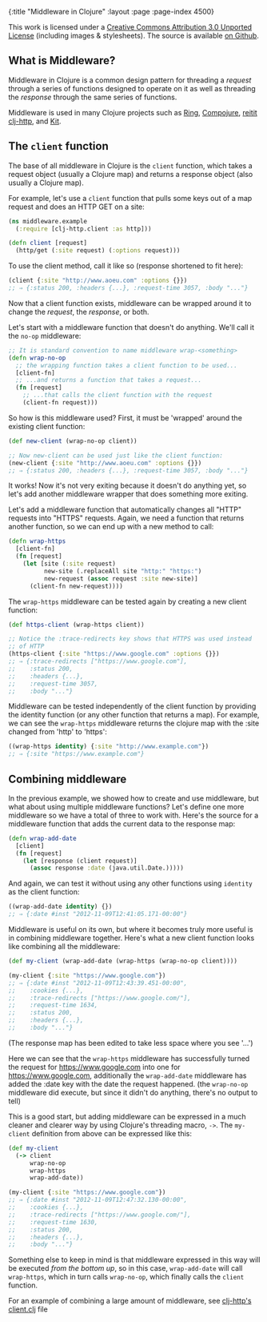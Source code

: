 {:title "Middleware in Clojure"
 :layout :page :page-index 4500}

This work is licensed under a <a rel="license"
href="https://creativecommons.org/licenses/by/3.0/">Creative Commons
Attribution 3.0 Unported License</a> (including images &
stylesheets). The source is available [on
Github](https://github.com/clojure-doc/clojure-doc.github.io).


## What is Middleware?

Middleware in Clojure is a common design pattern for threading a
*request* through a series of functions designed to operate on it as
well as threading the *response* through the same series of functions.

Middleware is used in many Clojure projects such as
[Ring](https://github.com/ring-clojure/ring),
[Compojure](https://github.com/weavejester/compojure/wiki/Middleware),
[reitit](https://cljdoc.org/d/metosin/reitit/CURRENT/doc/ring/middleware-registry)
[clj-http](https://github.com/dakrone/clj-http), and
[Kit](https://kit-clj.github.io/docs/middleware.html).

## The `client` function

The base of all middleware in Clojure is the `client` function, which
takes a request object (usually a Clojure map) and returns a response
object (also usually a Clojure map).

For example, let's use a `client` function that pulls some keys out of
a map request and does an HTTP GET on a site:

``` clojure
(ns middleware.example
  (:require [clj-http.client :as http]))

(defn client [request]
  (http/get (:site request) (:options request)))
```

To use the client method, call it like so (response shortened to fit
here):

``` clojure
(client {:site "http://www.aoeu.com" :options {}})
;; ⇒ {:status 200, :headers {...}, :request-time 3057, :body "..."}
```

Now that a client function exists, middleware can be wrapped around it
to change the *request*, the *response*, or both.

Let's start with a middleware function that doesn't do anything. We'll
call it the `no-op` middleware:

``` clojure
;; It is standard convention to name middleware wrap-<something>
(defn wrap-no-op
  ;; the wrapping function takes a client function to be used...
  [client-fn]
  ;; ...and returns a function that takes a request...
  (fn [request]
    ;; ...that calls the client function with the request
    (client-fn request)))
```

So how is this middleware used? First, it must be 'wrapped' around the
existing client function:

``` clojure
(def new-client (wrap-no-op client))

;; Now new-client can be used just like the client function:
(new-client {:site "http://www.aoeu.com" :options {}})
;; ⇒ {:status 200, :headers {...}, :request-time 3057, :body "..."}
```

It works! Now it's not very exiting because it doesn't do anything
yet, so let's add another middleware wrapper that does something more
exiting.

Let's add a middleware function that automatically changes all "HTTP"
requests into "HTTPS" requests. Again, we need a function that returns
another function, so we can end up with a new method to call:

``` clojure
(defn wrap-https
  [client-fn]
  (fn [request]
    (let [site (:site request)
          new-site (.replaceAll site "http:" "https:")
          new-request (assoc request :site new-site)]
      (client-fn new-request))))
```

The `wrap-https` middleware can be tested again by creating a new
client function:

``` clojure
(def https-client (wrap-https client))

;; Notice the :trace-redirects key shows that HTTPS was used instead
;; of HTTP
(https-client {:site "https://www.google.com" :options {}})
;; ⇒ {:trace-redirects ["https://www.google.com"],
;;    :status 200,
;;    :headers {...},
;;    :request-time 3057,
;;    :body "..."}
```

Middleware can be tested independently of the client function by
providing the identity function (or any other function that returns a
map). For example, we can see the `wrap-https` middleware returns the
clojure map with the :site changed from 'http' to 'https':

``` clojure
((wrap-https identity) {:site "http://www.example.com"})
;; ⇒ {:site "https://www.example.com"}
```

## Combining middleware

In the previous example, we showed how to create and use middleware,
but what about using multiple middleware functions? Let's define one
more middleware so we have a total of three to work with. Here's the
source for a middleware function that adds the current data to the
response map:

``` clojure
(defn wrap-add-date
  [client]
  (fn [request]
    (let [response (client request)]
      (assoc response :date (java.util.Date.)))))
```

And again, we can test it without using any other functions using
`identity` as the client function:

``` clojure
((wrap-add-date identity) {})
;; ⇒ {:date #inst "2012-11-09T12:41:05.171-00:00"}
```

Middleware is useful on its own, but where it becomes truly more
useful is in combining middleware together. Here's what a new client
function looks like combining all the middleware:

``` clojure
(def my-client (wrap-add-date (wrap-https (wrap-no-op client))))

(my-client {:site "https://www.google.com"})
;; ⇒ {:date #inst "2012-11-09T12:43:39.451-00:00",
;;    :cookies {...},
;;    :trace-redirects ["https://www.google.com/"],
;;    :request-time 1634,
;;    :status 200,
;;    :headers {...},
;;    :body "..."}
```

(The response map has been edited to take less space where you see
'...')

Here we can see that the `wrap-https` middleware has successfully
turned the request for https://www.google.com into one for
https://www.google.com, additionally the `wrap-add-date` middleware
has added the :date key with the date the request happened. (the
`wrap-no-op` middleware did execute, but since it didn't do anything,
there's no output to tell)

This is a good start, but adding middleware can be expressed in a much
cleaner and clearer way by using Clojure's threading macro, `->`. The
`my-client` definition from above can be expressed like this:

``` clojure
(def my-client
  (-> client
      wrap-no-op
      wrap-https
      wrap-add-date))

(my-client {:site "https://www.google.com"})
;; ⇒ {:date #inst "2012-11-09T12:47:32.130-00:00",
;;    :cookies {...},
;;    :trace-redirects ["https://www.google.com/"],
;;    :request-time 1630,
;;    :status 200,
;;    :headers {...},
;;    :body "..."}
```

Something else to keep in mind is that middleware expressed in this
way will be executed _from the bottom up_, so in this case,
`wrap-add-date` will call `wrap-https`, which in turn calls
`wrap-no-op`, which finally calls the `client` function.

For an example of combining a large amount of middleware, see
[clj-http's
client.clj](https://github.com/dakrone/clj-http/blob/5534950b5ed48e3bc7285f0e956444ea832399da/src/clj_http/client.clj#L542-567)
file

